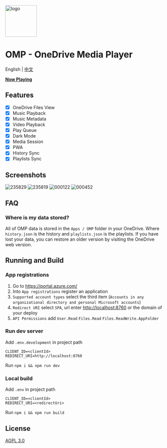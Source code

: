 <img height="100px" width="100px" alt="logo" src="https://github.com/nini22P/omp/assets/60903333/e2c099c6-15ad-46f1-a716-cb440b06c13e"/>

# OMP - OneDrive Media Player

English | [中文](./readme_cn.md)

**[Now Playing](https://nini22p.github.io/omp/)**

## Features

- [x] OneDrive Files View
- [x] Music Playback
- [x] Music Metadata
- [x] Video Playback
- [x] Play Queue
- [x] Dark Mode
- [x] Media Session
- [x] PWA
- [x] History Sync
- [x] Playlists Sync

## Screenshots

![235829](https://github.com/nini22P/omp/assets/60903333/b059e954-f389-41ba-9b7e-5b4796d26db3)
![235819](https://github.com/nini22P/omp/assets/60903333/ea6b9ec2-d52f-4243-9450-d9cbab633fac)
![000122](https://github.com/nini22P/omp/assets/60903333/bd776c79-ec3c-4f35-9b8b-534927ff980b)
![000452](https://github.com/nini22P/omp/assets/60903333/5ad2565b-ff8c-439b-9f91-b1edcb7e24fa)

## FAQ

### Where is my data stored?

All of OMP data is stored in the `Apps / OMP` folder in your OneDrive. Where `history.json` is the history and `playlists.json` is the playlists. If you have lost your data, you can restore an older version by visiting the OneDrive web version.

## Running and Build

### App registrations

1. Go to <https://portal.azure.com/>
2. Into `App registrations` register an application
3. `Supported account types` select the third item (`Accounts in any organizational directory and personal Microsoft accounts`)
4. `Redirect URI` select `SPA`, url enter <http://localhost:8760> or the domain of your deploy
5. `API Permissions` add `User.Read` `Files.Read` `Files.ReadWrite.AppFolder`

### Run dev server

Add `.env.development` in project path

```env
CLIENT_ID=<clientId>
REDIRECT_URI=http://localhost:8760
```

Run `npm i && npm run dev`

### Local build

Add `.env` in project path

```env
CLIENT_ID=<clientId>
REDIRECT_URI=<redirectUri>
```

Run `npm i && npm run build`

## License

[AGPL 3.0](https://github.com/nini22P/omp/blob/main/LICENSE)
